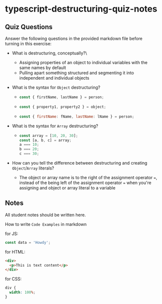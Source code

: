 # typescript-destructuring-quiz-notes

## Quiz Questions

Answer the following questions in the provided markdown file before turning in this exercise:

- What is destructuring, conceptually?\

  - Assigning properties of an object to individual variables with the same names by default
  - Pulling apart something structured and segmenting it into independent and individual objects

- What is the syntax for `Object` destructuring?

  - ```js
    const { firstName, lastName } = person;
    ```
  - ```js
    const { property1, property2 } = object;
    ```
  - ```js
    const { firstName: fName, lastName: lName } = person;
    ```

- What is the syntax for `Array` destructuring?

  - ```js
    const array = [10, 20, 30];
    const [a, b, c] = array;
    a === 10;
    b === 20;
    c === 30;
    ```

- How can you tell the difference between destructuring and creating `Object`/`Array` literals?

  - The object or array name is to the right of the assignment operator `=`, instead of the being left of the assignment operator `=` when you're assigning and object or array literal to a variable

## Notes

All student notes should be written here.

How to write `Code Examples` in markdown

for JS:

```javascript
const data = 'Howdy';
```

for HTML:

```html
<div>
  <p>This is text content</p>
</div>
```

for CSS:

```css
div {
  width: 100%;
}
```
